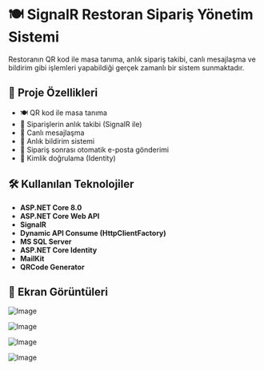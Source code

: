 # 🍽️ SignalR Restoran Sipariş Yönetim Sistemi
Restoranın QR kod ile masa tanıma, anlık sipariş takibi, canlı mesajlaşma ve bildirim gibi işlemleri yapabildiği gerçek zamanlı bir sistem sunmaktadır.

## 📌 Proje Özellikleri

- 🍽️ QR kod ile masa tanıma
- 🛒 Siparişlerin anlık takibi (SignalR ile)
- 💬 Canlı mesajlaşma
- 🔔 Anlık bildirim sistemi
- 📧 Sipariş sonrası otomatik e-posta gönderimi
- 👤 Kimlik doğrulama (Identity)

## 🛠️ Kullanılan Teknolojiler

- **ASP.NET Core 8.0**
- **ASP.NET Core Web API**
- **SignalR**
- **Dynamic API Consume (HttpClientFactory)**
- **MS SQL Server**
- **ASP.NET Core Identity**
- **MailKit**
- **QRCode Generator**

## 📸 Ekran Görüntüleri
![Image](https://github.com/user-attachments/assets/3697f019-7c94-4c5e-9df6-93760b9e6098)

![Image](https://github.com/user-attachments/assets/622e0969-7b33-444b-914f-abdc30018aa6)

![Image](https://github.com/user-attachments/assets/74f4f870-afb7-4589-81e7-acc1f836ccb7)

![Image](https://github.com/user-attachments/assets/6ace675b-b203-44f8-8b11-b325ff4628d4)


